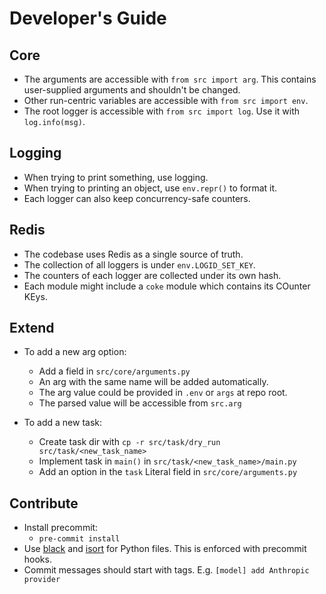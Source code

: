 # Developer's Guide

## Core

- The arguments are accessible with `from src import arg`. This contains
  user-supplied arguments and shouldn't be changed.
- Other run-centric variables are accessible with `from src import env`.
- The root logger is accessible with `from src import log`. Use it with
  `log.info(msg)`.

## Logging

- When trying to print something, use logging.
- When trying to printing an object, use `env.repr()` to format it.
- Each logger can also keep concurrency-safe counters.

## Redis

- The codebase uses Redis as a single source of truth.
- The collection of all loggers is under `env.LOGID_SET_KEY`.
- The counters of each logger are collected under its own hash.
- Each module might include a `coke` module which contains its COunter KEys.

## Extend

- To add a new arg option:
  - Add a field in `src/core/arguments.py`
  - An arg with the same name will be added automatically.
  - The arg value could be provided in `.env` or `args` at repo root.
  - The parsed value will be accessible from `src.arg`

- To add a new task:
  - Create task dir with `cp -r src/task/dry_run src/task/<new_task_name>`
  - Implement task in `main()` in `src/task/<new_task_name>/main.py`
  - Add an option in the `task` Literal field in `src/core/arguments.py`

## Contribute

- Install precommit:
  - `pre-commit install`
- Use [black](https://github.com/psf/black) and
  [isort](https://github.com/PyCQA/isort) for Python files. This is enforced
  with precommit hooks.
- Commit messages should start with tags. E.g. `[model] add Anthropic provider`
